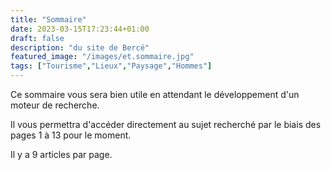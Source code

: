 ```yaml
---
title: "Sommaire"
date: 2023-03-15T17:23:44+01:00
draft: false
description: "du site de Bercé"
featured_image: "/images/et.sommaire.jpg"
tags: ["Tourisme","Lieux","Paysage","Hommes"]
---
```


Ce sommaire vous sera bien utile en attendant le développement d'un moteur de recherche. 

Il vous permettra d'accéder directement au sujet recherché 
par le biais des pages 1 à 13 pour le moment.

Il y a 9 articles par page.
